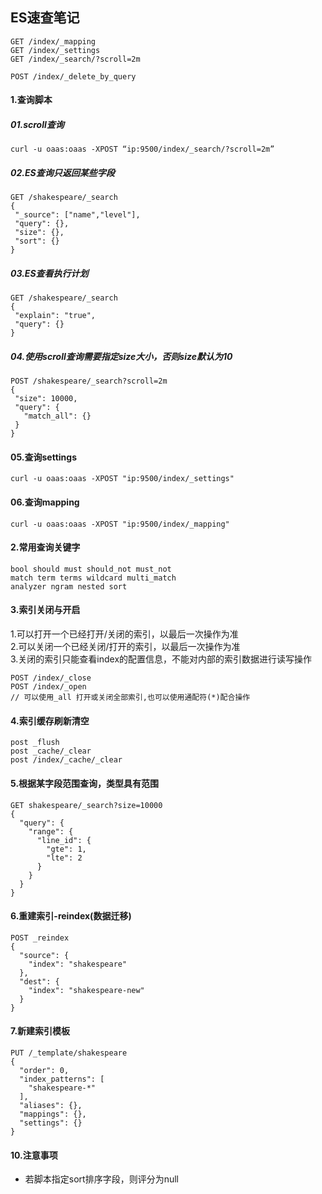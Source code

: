 ## ES速查笔记
````shell script
GET /index/_mapping
GET /index/_settings
GET /index/_search/?scroll=2m

POST /index/_delete_by_query
````

#### 1.查询脚本
##### 01.scroll查询
````shell script
curl -u oaas:oaas -XPOST “ip:9500/index/_search/?scroll=2m”
````
##### 02.ES查询只返回某些字段
````shell script
GET /shakespeare/_search
{
 "_source": ["name","level"],
 "query": {},
 "size": {},
 "sort": {}
}
````
##### 03.ES查看执行计划
````shell script
GET /shakespeare/_search
{
 "explain": "true",
 "query": {}
}
````

##### 04.使用scroll查询需要指定size大小，否则size默认为10
````shell script
POST /shakespeare/_search?scroll=2m
{
 "size": 10000,
 "query": {
   "match_all": {}
 }
}
````
#### 05.查询settings
````shell script
curl -u oaas:oaas -XPOST "ip:9500/index/_settings"
````
#### 06.查询mapping
````shell script
curl -u oaas:oaas -XPOST "ip:9500/index/_mapping"
````
#### 2.常用查询关键字
````shell script
bool should must should_not must_not
match term terms wildcard multi_match
analyzer ngram nested sort
````

#### 3.索引关闭与开启
1.可以打开一个已经打开/关闭的索引，以最后一次操作为准  
2.可以关闭一个已经关闭/打开的索引，以最后一次操作为准  
3.关闭的索引只能查看index的配置信息，不能对内部的索引数据进行读写操作  
````shell script
POST /index/_close
POST /index/_open
// 可以使用_all 打开或关闭全部索引,也可以使用通配符(*)配合操作
````

#### 4.索引缓存刷新清空
````shell script
post _flush
post _cache/_clear
post /index/_cache/_clear
````

#### 5.根据某字段范围查询，类型具有范围
````jshelllanguage
GET shakespeare/_search?size=10000
{
  "query": {
    "range": {
      "line_id": {
        "gte": 1,
        "lte": 2
      }
    }
  }
}
````

#### 6.重建索引-reindex(数据迁移)
````jshelllanguage
POST _reindex
{
  "source": {
    "index": "shakespeare"
  },
  "dest": {
    "index": "shakespeare-new"
  }
}
````

#### 7.新建索引模板
````jshelllanguage
PUT /_template/shakespeare
{
  "order": 0,
  "index_patterns": [
    "shakespeare-*"
  ],
  "aliases": {},
  "mappings": {},
  "settings": {}
}
````
#### 10.注意事项
+ 若脚本指定sort排序字段，则评分为null


